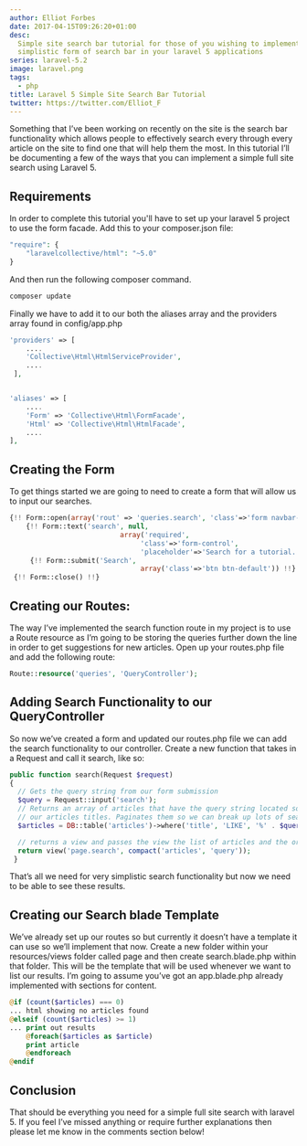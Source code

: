 ```yaml
---
author: Elliot Forbes
date: 2017-04-15T09:26:20+01:00
desc:
  Simple site search bar tutorial for those of you wishing to implement some
  simplistic form of search bar in your laravel 5 applications
series: laravel-5.2
image: laravel.png
tags:
  - php
title: Laravel 5 Simple Site Search Bar Tutorial
twitter: https://twitter.com/Elliot_F
---
```


<p>Something that I’ve been working on recently on the site is the search bar functionality which allows people to effectively search every through every article on the site to find one that will help them the most. In this tutorial I’ll be documenting a few of the ways that you can implement a simple full site search using Laravel 5.</p>

<h2>Requirements</h2>

<p>In order to complete this tutorial you'll have to set up your laravel 5 project to use the form facade. Add this to your composer.json file:</p>

```php
"require": {
    "laravelcollective/html": "~5.0"
}
```

<p>And then run the following composer command.</p>

```bash
composer update
```

<p>Finally we have to add it to our both the aliases array and the providers array found in config/app.php</p>

```php
'providers' => [
    ....
    'Collective\Html\HtmlServiceProvider',
    ....
 ],


'aliases' => [
    ....
    'Form' => 'Collective\Html\FormFacade',
    'Html' => 'Collective\Html\HtmlFacade',
    ....
],
```

<h2>Creating the Form</h2>

<p>To get things started we are going to need to create a form that will allow us to input our searches. </p>

```php
{!! Form::open(array('rout' => 'queries.search', 'class'=>'form navbar-form navbar-right searchform')) !!}
    {!! Form::text('search', null,
                           array('required',
                                'class'=>'form-control',
                                'placeholder'=>'Search for a tutorial...')) !!}
     {!! Form::submit('Search',
                                array('class'=>'btn btn-default')) !!}
 {!! Form::close() !!}
```

<h2>Creating our Routes:</h2>

<p>The way I’ve implemented the search function route in my project is to use a Route resource as I’m going to be storing the queries further down the line in order to get suggestions for new articles. Open up your routes.php file and add the following route:</p>

```php
Route::resource('queries', 'QueryController');
```

<h2>Adding Search Functionality to our QueryController</h2>

<p>So now we’ve created a form and updated our routes.php file we can add the search functionality to our controller. Create a new function that takes in a Request and call it search, like so:</p>

```php
public function search(Request $request)
{
  // Gets the query string from our form submission
  $query = Request::input('search');
  // Returns an array of articles that have the query string located somewhere within
  // our articles titles. Paginates them so we can break up lots of search results.
  $articles = DB::table('articles')->where('title', 'LIKE', '%' . $query . '%')->paginate(10);

  // returns a view and passes the view the list of articles and the original query.
  return view('page.search', compact('articles', 'query'));
 }
```

<p>That’s all we need for very simplistic search functionality but now we need to be able to see these results.</p>

<h2>Creating our Search blade Template</h2>

<p>We’ve already set up our routes so but currently it doesn’t have a template it can use so we’ll implement that now. Create a new folder within your resources/views folder called page and then create search.blade.php within that folder. This will be the template that will be used whenever we want to list our results. I’m going to assume you’ve got an app.blade.php already implemented with sections for content.</p>

```php
@if (count($articles) === 0)
... html showing no articles found
@elseif (count($articles) >= 1)
... print out results
    @foreach($articles as $article)
    print article
    @endforeach
@endif
```

<h2>Conclusion</h2>

<p>That should be everything you need for a simple full site search with laravel 5. If you feel I’ve missed anything or require further explanations then please let me know in the comments section below!</p>
